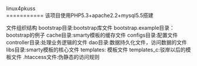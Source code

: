 linux4pkuss
<br>===========
该项目使用PHP5.3+apache2.2+mysql5.5搭建

文件组织结构
bootstrap目录:bootstrap库文件
bootstrap.example目录：bootstrap的例子
cache目录:smarty模板的缓存文件
configs目录:配置文件
controller目录:处理业务逻辑的文件
dao目录:数据持久化文件，访问数据的文件
libs目录:smarty模板的核心文件
templates: 模板文件
templates_c:驳岸以后的模板文件
.htaccess文件:伪静态的访问规则
